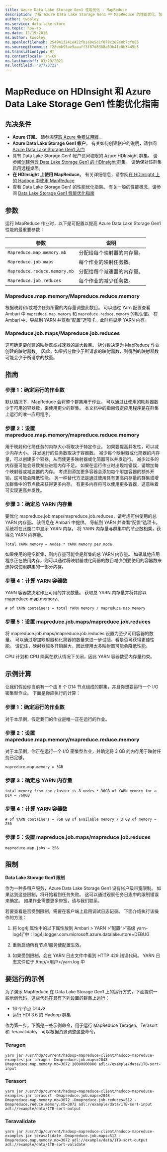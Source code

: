 ```yaml
---
title: Azure Data Lake Storage Gen1 性能优化 - MapReduce
description: 了解 Azure Data Lake Storage Gen1 中 MapReduce 的性能优化，包括参数、指导、示例计算和限制。
author: twooley
ms.service: data-lake-store
ms.topic: how-to
ms.date: 12/19/2016
ms.author: twooley
ms.openlocfilehash: 2549413241e422fb1e0e5e1f079c287e0b7cf005
ms.sourcegitcommit: f28ebb95ae9aaaff3f87d8388a09b41e0b3445b5
ms.translationtype: HT
ms.contentlocale: zh-CN
ms.lasthandoff: 03/29/2021
ms.locfileid: "97723722"
---
```

# <a name="performance-tuning-guidance-for-mapreduce-on-hdinsight-and-azure-data-lake-storage-gen1"></a>MapReduce on HDInsight 和 Azure Data Lake Storage Gen1 性能优化指南

## <a name="prerequisites"></a>先决条件

* **Azure 订阅**。 请参阅[获取 Azure 免费试用版](https://azure.microsoft.com/pricing/free-trial/)。
* **Azure Data Lake Storage Gen1 帐户**。 有关如何创建帐户的说明，请参阅 [Azure Data Lake Storage Gen1 入门](data-lake-store-get-started-portal.md)
* 具有 Data Lake Storage Gen1 帐户访问权限的 Azure HDInsight 群集。 请参阅[创建包含 Data Lake Storage Gen1 的 HDInsight 群集](data-lake-store-hdinsight-hadoop-use-portal.md)。 请确保对该群集启用远程桌面。
* **在 HDInsight 上使用 MapReduce**。 有关详细信息，请参阅[在 HDInsight 上的 Hadoop 中使用 MapReduce](../hdinsight/hadoop/hdinsight-use-mapreduce.md)
* 查看 Data Lake Storage Gen1 的性能优化指南。 有关一般的性能概念，请参阅 [Data Lake Storage Gen1 性能优化指南](./data-lake-store-performance-tuning-guidance.md)

## <a name="parameters"></a>参数

运行 MapReduce 作业时，以下是可配置以提高 Azure Data Lake Storage Gen1 性能的最重要参数：

|参数      | 说明  |
|---------|---------|
|`Mapreduce.map.memory.mb`  |  分配给每个映射器的内存量。  |
|`Mapreduce.job.maps`     |  每个作业的映射任务数。  |
|`Mapreduce.reduce.memory.mb`     |  分配给每个减速器的内存量。  |
|`Mapreduce.job.reduces`    |   每个作业的减少任务数。  |

### <a name="mapreducemapmemory--mapreducereducememory"></a>Mapreduce.map.memory/Mapreduce.reduce.memory

根据映射和/或减少任务所需的内存量调整此数目。 可以通过 Yarn 配置查看 Ambari 中 `mapreduce.map.memory` 和 `mapreduce.reduce.memory` 的默认值。 在 Ambari 中，导航到 YARN 并查看“配置”选项卡。此时将显示 YARN 内存。

### <a name="mapreducejobmaps--mapreducejobreduces"></a>Mapreduce.job.maps/Mapreduce.job.reduces

这可确定要创建的映射器或减速器的最大数目。 拆分数决定为 MapReduce 作业创建的映射器数。 因此，如果拆分数少于所请求的映射器数，则得到的映射器数可能会少于所请求的数量。

## <a name="guidance"></a>指南

### <a name="step-1-determine-number-of-jobs-running"></a>步骤 1：确定运行的作业数

默认情况下，MapReduce 会将整个群集用于作业。 可以通过让使用的映射器数少于可用的容器数，来使用更少的群集。 本文档中的指南假定应用程序是在群集上运行的唯一应用程序。

### <a name="step-2-set-mapreducemapmemorymapreducereducememory"></a>步骤 2：设置 mapreduce.map.memory/mapreduce.reduce.memory

用于映射和化简任务的内存大小将取决于特定作业。 如果要提高并发性，可以减少内存大小。 并发运行的任务数取决于容器数。 减少每个映射器或化简器的内存量，可以创建多个容器，从而使更多映射器或化简器可以并发运行。 减少过多的内存量可能会导致某些进程内存不足。 如果在运行作业时出现堆错误，请增加每个映射器或减速器的内存。 考虑到添加更多容器会添加每个附加容器的额外开销，这可能会降低性能。 另一种替代方法是通过使用具有更高内存量的群集或增加群集中的节点数来获得更多内存。 有更多内存将可以使用更多容器，这意味着可实现更高并发性。

### <a name="step-3-determine-total-yarn-memory"></a>步骤 3：确定总 YARN 内存量

要优化 mapreduce.job.maps/mapreduce.job.reduces，请考虑可供使用的总 YARN 内存量。 该信息在 Ambari 中提供。 导航到 YARN 并查看“配置”选项卡。系统将在此窗口中显示 YARN 内存。 将 YARN 内存量与群集中的节点数相乘，获得总 YARN 内存量。

`Total YARN memory = nodes * YARN memory per node`

如果使用的是空群集，则内存量可能会是群集的总 YARN 内存量。 如果其他应用程序正在使用内存，则可以通过将映射器或化简器的数目减少到要使用的容器数来选择仅使用群集的一部分内存。

### <a name="step-4-calculate-number-of-yarn-containers"></a>步骤 4：计算 YARN 容器数

YARN 容器数决定作业可用的并发数量。 获取总 YARN 内存量并将其除以 mapreduce.map.memory。

`# of YARN containers = total YARN memory / mapreduce.map.memory`

### <a name="step-5-set-mapreducejobmapsmapreducejobreduces"></a>步骤 5：设置 mapreduce.job.maps/mapreduce.job.reduces

将 mapreduce.job.maps/mapreduce.job.reduces 设置为至少可用容器的数量。 可以通过增加映射器和化简器的数量来进一步试验，看是否可获得更佳性能。 请记住，映射器越多开销越大，因此使用太多映射器可能会降低性能。

CPU 计划和 CPU 隔离在默认情况下关闭，因此 YARN 容器数受内存量约束。

## <a name="example-calculation"></a>示例计算

让我们假设你当前有一个由 8 个 D14 节点组成的群集，并且你想要运行一个 I/O 密集型作业。 下面是你应执行的计算：

### <a name="step-1-determine-number-of-jobs-running"></a>步骤 1：确定运行的作业数

对于本示例，假定我们的作业是唯一正在运行的作业。

### <a name="step-2-set-mapreducemapmemorymapreducereducememory"></a>步骤 2：设置 mapreduce.map.memory/mapreduce.reduce.memory

对于本示例，你正在运行一个 I/O 密集型作业，并确定将 3 GB 的内存用于映射任务已足够。

`mapreduce.map.memory = 3GB`

### <a name="step-3-determine-total-yarn-memory"></a>步骤 3：确定总 YARN 内存量

`total memory from the cluster is 8 nodes * 96GB of YARN memory for a D14 = 768GB`

### <a name="step-4-calculate--of-yarn-containers"></a>步骤 4：计算 YARN 容器数

`# of YARN containers = 768 GB of available memory / 3 GB of memory = 256`

### <a name="step-5-set-mapreducejobmapsmapreducejobreduces"></a>步骤 5：设置 mapreduce.job.maps/mapreduce.job.reduces

`mapreduce.map.jobs = 256`

## <a name="limitations"></a>限制

**Data Lake Storage Gen1 限制**

作为一种多租户服务，Azure Data Lake Storage Gen1 设有帐户级带宽限制。 如果达到这些限制，将开始看到任务失败。 这可以通过观察任务日志中的限制错误来确定。 如果作业需要更多带宽，请与我们联系。

若要查看是否受到限制，需要在客户端上启用调试日志记录。 下面介绍执行该操作的方法：

1. 将 log4j 属性中的以下属性放到 Ambari > YARN >“配置”>“高级 yarn-log4j”中：log4j.logger.com.microsoft.azure.datalake.store=DEBUG

2. 重新启动所有节点/服务使配置生效。

3. 如果受到限制，会在 YARN 日志文件中看到 HTTP 429 错误代码。 YARN 日志文件位于 /tmp/&lt;用户&gt;/yarn.log 中

## <a name="examples-to-run"></a>要运行的示例

为了演示 MapReduce 在 Data Lake Storage Gen1 上的运行方式，下面提供一些示例代码，这些代码在具有下列设置的群集上运行：

* 16 个节点 D14v2
* 运行 HDI 3.6 的 Hadoop 群集

作为第一步，下面是一些示例命令，用于运行 MapReduce Teragen、Terasort 和 Teravalidate。 可以根据资源调整这些命令。

### <a name="teragen"></a>Teragen

```
yarn jar /usr/hdp/current/hadoop-mapreduce-client/hadoop-mapreduce-examples.jar teragen -Dmapreduce.job.maps=2048 -Dmapreduce.map.memory.mb=3072 10000000000 adl://example/data/1TB-sort-input
```

### <a name="terasort"></a>Terasort

```
yarn jar /usr/hdp/current/hadoop-mapreduce-client/hadoop-mapreduce-examples.jar terasort -Dmapreduce.job.maps=2048 -Dmapreduce.map.memory.mb=3072 -Dmapreduce.job.reduces=512 -Dmapreduce.reduce.memory.mb=3072 adl://example/data/1TB-sort-input adl://example/data/1TB-sort-output
```

### <a name="teravalidate"></a>Teravalidate

```
yarn jar /usr/hdp/current/hadoop-mapreduce-client/hadoop-mapreduce-examples.jar teravalidate -Dmapreduce.job.maps=512 -Dmapreduce.map.memory.mb=3072 adl://example/data/1TB-sort-output adl://example/data/1TB-sort-validate
```